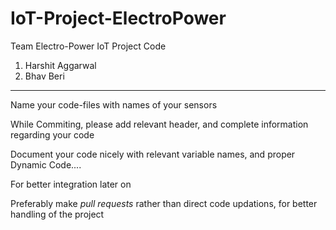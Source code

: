 # IoT-Project-ElectroPower
Team Electro-Power IoT Project Code

1. Harshit Aggarwal 
2. Bhav Beri

-------
Name your code-files with names of your sensors

While Commiting, please add relevant header, and complete information regarding your code

Document your code nicely with relevant variable names, and proper Dynamic Code....

For better integration later on

Preferably make _pull requests_ rather than direct code updations, for better handling of the project
